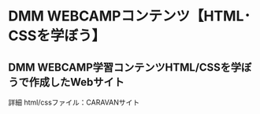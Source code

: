 # DMM WEBCAMPコンテンツ【HTML･CSSを学ぼう】

## DMM WEBCAMP学習コンテンツHTML/CSSを学ぼうで作成したWebサイト

詳細
html/cssファイル：CARAVANサイト
